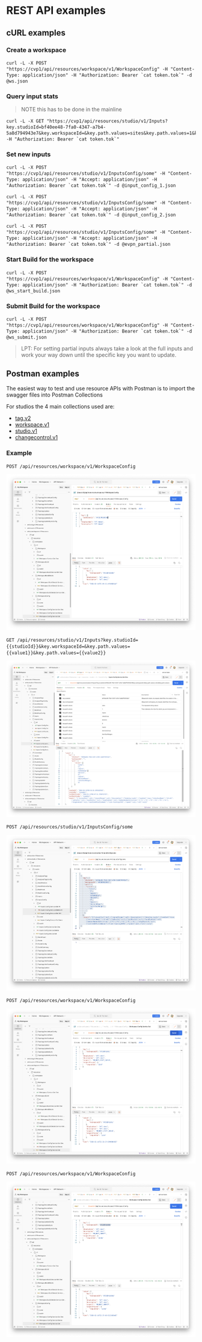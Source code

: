 # REST API examples

## cURL examples

### Create a workspace

```shell
curl -L -X POST "https://cvp1/api/resources/workspace/v1/WorkspaceConfig" -H "Content-Type: application/json" -H "Authorization: Bearer `cat token.tok`" -d @ws.json
```

### Query input stats

> NOTE this has to be done in the mainline

```shell
curl -L -X GET "https://cvp1/api/resources/studio/v1/Inputs?key.studioId=bf40ee48-7fa0-4347-a7b4-5a8d794943e7&key.workspaceId=&key.path.values=sites&key.path.values=1&key.path.values=inputs&key.path.values=sitesGroup&key.path.values=devices&key.path.values=0&key.path.values=inputs&key.path.values=devicesGroup&key.path.values=interfaceRanges&key.path.values=8" -H "Authorization: Bearer `cat token.tok`"
```

### Set new inputs

```shell
curl -L -X POST "https://cvp1/api/resources/studio/v1/InputsConfig/some" -H "Content-Type: application/json" -H "Accept: application/json" -H "Authorization: Bearer `cat token.tok`" -d @input_config_1.json
```

```shell
curl -L -X POST "https://cvp1/api/resources/studio/v1/InputsConfig/some" -H "Content-Type: application/json" -H "Accept: application/json" -H "Authorization: Bearer `cat token.tok`" -d @input_config_2.json
```

```shell
curl -L -X POST "https://cvp1/api/resources/studio/v1/InputsConfig/some" -H "Content-Type: application/json" -H "Accept: application/json" -H "Authorization: Bearer `cat token.tok`" -d @evpn_partial.json
```

### Start Build for the workspace

```shell
curl -L -X POST "https://cvp1/api/resources/workspace/v1/WorkspaceConfig" -H "Content-Type: application/json" -H "Authorization: Bearer `cat token.tok`" -d @ws_start_build.json
```

### Submit Build for the workspace

```shell
curl -L -X POST "https://cvp1/api/resources/workspace/v1/WorkspaceConfig" -H "Content-Type: application/json" -H "Authorization: Bearer `cat token.tok`" -d @ws_submit.json
```

> LPT: For setting partial inputs always take a look at the full inputs and work your way down until the specific key you want to update.

## Postman examples

The easiest way to test and use resource APIs with Postman is to import the swagger files into Postman Collections

For studios the 4 main collections used are:

- [tag.v2](https://github.com/aristanetworks/cloudvision-apis/blob/trunk/arista/tag.v2/services.gen.swagger.json)
- [workspace.v1](https://github.com/aristanetworks/cloudvision-apis/blob/trunk/arista/workspace.v1/services.gen.swagger.json)
- [studio.v1](https://github.com/aristanetworks/cloudvision-apis/blob/trunk/arista/studio.v1/services.gen.swagger.json)
- [changecontrol.v1](https://github.com/aristanetworks/cloudvision-apis/blob/trunk/arista/changecontrol.v1/services.gen.swagger.json)

### Example

`POST /api/resources/workspace/v1/WorkspaceConfig`

![create_workspace](./media/create_ws.png)

`GET /api/resources/studio/v1/Inputs?key.studioId={{studioId}}&key.workspaceId=&key.path.values={{value1}}&key.path.values={{value2}}`

![get_partial_inputs](./media/get_partial_inputs.png)

`POST /api/resources/studio/v1/InputsConfig/some`

![set_partial_inputs](./media/set_partial_inputs.png)

`POST /api/resources/workspace/v1/WorkspaceConfig`

![build_ws](./media/build_ws.png)

`POST /api/resources/workspace/v1/WorkspaceConfig`

![submit_Ws](./media/submit_ws.png)
